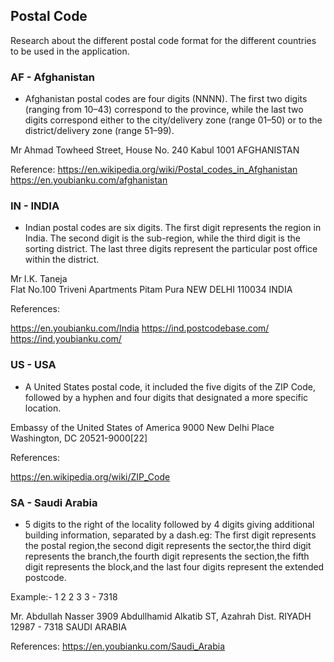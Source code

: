 ## Postal Code

Research about the different postal code format for the different countries to be used in the application.

### AF - Afghanistan

- Afghanistan postal codes are four digits (NNNN). The first two digits (ranging from 10–43) correspond to the province, while the last two digits correspond either to the city/delivery zone (range 01–50) or to the district/delivery zone (range 51–99).

Mr Ahmad Towheed
Street, House No. 240
Kabul
1001
AFGHANISTAN

Reference: https://en.wikipedia.org/wiki/Postal_codes_in_Afghanistan
https://en.youbianku.com/afghanistan

### IN - INDIA

- Indian postal codes are six digits. The first digit represents the region in India. The second digit is the sub-region, while the third digit is the sorting district. The last three digits represent the particular post office within the district.

Mr I.K. Taneja      
Flat No.100 
Triveni Apartments 
Pitam Pura 
NEW DELHI 110034 
INDIA

References:

https://en.youbianku.com/India
https://ind.postcodebase.com/
https://ind.youbianku.com/

### US - USA

- A United States postal code, it included the five digits of the ZIP Code, followed by a hyphen and four digits that designated a more specific location. 


Embassy of the United States of America
9000 New Delhi Place
Washington, DC  20521-9000[22]

References:

https://en.wikipedia.org/wiki/ZIP_Code


### SA - Saudi Arabia

- 5 digits to the right of the locality followed by 4 digits giving additional building information, separated by a dash.eg:
The first digit represents the postal region,the second digit represents the sector,the third digit represents the branch,the fourth digit represents the section,the fifth digit represents the block,and the last four digits represent the extended postcode.

Example:- 1 2 2 3 3 - 7318

Mr. Abdullah Nasser
3909 Abdullhamid Alkatib ST, Azahrah Dist.
RIYADH 12987 - 7318
SAUDI ARABIA

References:
https://en.youbianku.com/Saudi_Arabia